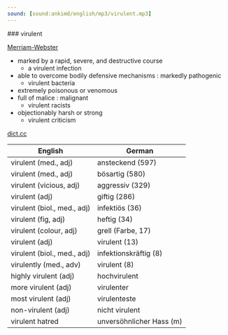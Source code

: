 ```yaml
---
sound: [sound:ankimd/english/mp3/virulent.mp3]
---
```


\### virulent

[Merriam-Webster](https://www.merriam-webster.com/dictionary/virulent)

- marked by a rapid, severe, and destructive course
    - a virulent infection
- able to overcome bodily defensive mechanisms : markedly pathogenic
    - virulent bacteria
- extremely poisonous or venomous
- full of malice : malignant
    - virulent racists
- objectionably harsh or strong
    - virulent criticism

[dict.cc](https://www.dict.cc/virulent)

| English        | German       |
| -------------- | ------------ |
| virulent (med., adj) | ansteckend (597) |
| virulent (med., adj) | bösartig (580) |
| virulent (vicious, adj) | aggressiv (329) |
| virulent (adj) | giftig (286) |
| virulent (biol., med., adj) | infektiös (36) |
| virulent (fig, adj) | heftig (34) |
| virulent (colour, adj) | grell (Farbe, 17) |
| virulent (adj) | virulent (13) |
| virulent (biol., med., adj) | infektionskräftig (8) |
| virulently (med., adv) | virulent (8) |
| highly virulent (adj) | hochvirulent |
| more virulent (adj) | virulenter |
| most virulent (adj) | virulenteste |
| non-virulent (adj) | nicht virulent |
| virulent hatred | unversöhnlicher Hass (m) |
